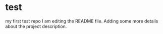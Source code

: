 # test
my first test repo
I am editing the README file. Adding some more details about the project description.
